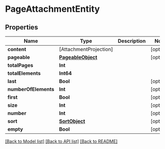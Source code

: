 # PageAttachmentEntity

## Properties
Name | Type | Description | Notes
------------ | ------------- | ------------- | -------------
**content** | [AttachmentProjection] |  | [optional] 
**pageable** | [**PageableObject**](PageableObject) |  | [optional] 
**totalPages** | **Int** |  | 
**totalElements** | **Int64** |  | 
**last** | **Bool** |  | [optional] 
**numberOfElements** | **Int** |  | [optional] 
**first** | **Bool** |  | [optional] 
**size** | **Int** |  | [optional] 
**number** | **Int** |  | [optional] 
**sort** | [**SortObject**](SortObject) |  | [optional] 
**empty** | **Bool** |  | [optional] 

[[Back to Model list]](../README#documentation-for-models) [[Back to API list]](../README#documentation-for-api-endpoints) [[Back to README]](../README)


